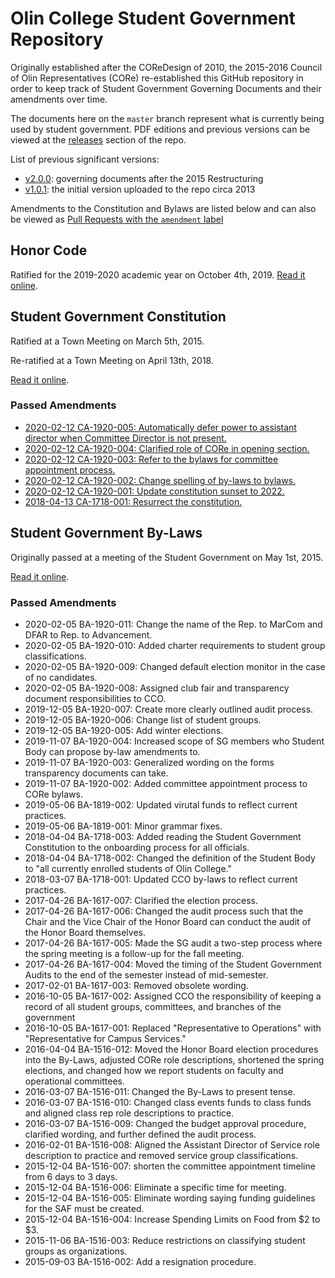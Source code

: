 # Olin College Student Government Repository

Originally established after the COReDesign of 2010, the 2015-2016 Council of
Olin Representatives (CORe) re-established this GitHub repository in order to
keep track of Student Government Governing Documents and their amendments over
time.

The documents here on the `master` branch represent what is currently being used
by student government. PDF editions and previous versions can be viewed at
the [releases](https://github.com/olin/studentgovernment/releases) section of
the repo.

List of previous significant versions:
- [v2.0.0](https://github.com/olin/studentgovernment/releases/tag/v2.0.0):
  governing documents after the 2015 Restructuring
- [v1.0.1](https://github.com/olin/studentgovernment/releases/tag/v1.0.1): the
  initial version uploaded to the repo circa 2013

Amendments to the Constitution and Bylaws are listed below and can also be
viewed as [Pull Requests with the `amendment` label](https://github.com/olin/studentgovernment/pulls?utf8=%E2%9C%93&q=is%3Apr+label%3Aamendment+)

## Honor Code
Ratified for the 2019-2020 academic year on October 4th, 2019.
[Read it online](https://github.com/olin/studentgovernment/blob/master/honorcode.md).

## Student Government Constitution

Ratified at a Town Meeting on March 5th, 2015.

Re-ratified at a Town Meeting on April 13th, 2018.

[Read it online](https://github.com/olin/studentgovernment/blob/master/constitution.md).

### Passed Amendments

- [2020-02-12 CA-1920-005: Automatically defer power to assistant director when Committee Director is not present.](https://github.com/olin/studentgovernment/pull/75)
- [2020-02-12 CA-1920-004: Clarified role of CORe in opening section.](https://github.com/olin/studentgovernment/pull/74)
- [2020-02-12 CA-1920-003: Refer to the bylaws for committee appointment process.](https://github.com/olin/studentgovernment/pull/83)
- [2020-02-12 CA-1920-002: Change spelling of by-laws to bylaws.](https://github.com/olin/studentgovernment/pull/78)
- [2020-02-12 CA-1920-001: Update constitution sunset to 2022.](https://github.com/olin/studentgovernment/pull/64)
- [2018-04-13 CA-1718-001: Resurrect the constitution.](https://github.com/olin/studentgovernment/pull/37)

## Student Government By-Laws

Originally passed at a meeting of the Student Government on May 1st, 2015.

[Read it online](https://github.com/olin/studentgovernment/blob/master/bylaws.md).

### Passed Amendments

- 2020-02-05 BA-1920-011: Change the name of the Rep. to MarCom and DFAR to
  Rep. to Advancement.
- 2020-02-05 BA-1920-010: Added charter requirements to student group
  classifications.
- 2020-02-05 BA-1920-009: Changed default election monitor in the case of no
  candidates.
- 2020-02-05 BA-1920-008: Assigned club fair and transparency document
  responsibilities to CCO.
- 2019-12-05 BA-1920-007: Create more clearly outlined audit process.
- 2019-12-05 BA-1920-006: Change list of student groups.
- 2019-12-05 BA-1920-005: Add winter elections.
- 2019-11-07 BA-1920-004: Increased scope of SG members who Student Body can
  propose by-law amendments to.
- 2019-11-07 BA-1920-003: Generalized wording on the forms transparency
  documents can take.
- 2019-11-07 BA-1920-002: Added committee appointment process to CORe bylaws.
- 2019-05-06 BA-1819-002: Updated virutal funds to reflect current practices.
- 2019-05-06 BA-1819-001: Minor grammar fixes.
- 2018-04-04 BA-1718-003: Added reading the Student Government Constitution to
  the onboarding process for all officials.
- 2018-04-04 BA-1718-002: Changed the definition of the Student Body to "all
  currently enrolled students of Olin College."
- 2018-03-07 BA-1718-001: Updated CCO by-laws to reflect current practices.
- 2017-04-26 BA-1617-007: Clarified the election process.
- 2017-04-26 BA-1617-006: Changed the audit process such that the Chair and the
  Vice Chair of the Honor Board can conduct the audit of the Honor Board
  themselves.
- 2017-04-26 BA-1617-005: Made the SG audit a two-step process where the spring
  meeting is a follow-up for the fall meeting.
- 2017-04-26 BA-1617-004: Moved the timing of the Student Government Audits to
  the end of the semester instead of mid-semester.
- 2017-02-01 BA-1617-003: Removed obsolete wording.
- 2016-10-05 BA-1617-002: Assigned CCO the responsibility of keeping a record of
  all student groups, committees, and branches of the government
- 2016-10-05 BA-1617-001: Replaced "Representative to Operations" with
  "Representative for Campus Services."
- 2016-04-04 BA-1516-012: Moved the Honor Board election procedures into the
  By-Laws, adjusted CORe role descriptions, shortened the spring elections, and
  changed how we report students on faculty and operational committees.
- 2016-03-07 BA-1516-011: Changed the By-Laws to present tense.
- 2016-03-07 BA-1516-010: Changed class events funds to class funds and aligned
  class rep role descriptions to practice.
- 2016-03-07 BA-1516-009: Changed the budget approval procedure, clarified
  wording, and further defined the audit process.
- 2016-02-01 BA-1516-008: Aligned the Assistant Director of Service role
  description to practice and removed service group classifications.
- 2015-12-04 BA-1516-007: shorten the committee appointment timeline from 6 days
  to 3 days.
- 2015-12-04 BA-1516-006: Eliminate a specific time for meeting.
- 2015-12-04 BA-1516-005: Eliminate wording saying funding guidelines for the
  SAF must be created.
- 2015-12-04 BA-1516-004: Increase Spending Limits on Food from $2 to $3.
- 2015-11-06 BA-1516-003: Reduce restrictions on classifying student groups as
  organizations.
- 2015-09-03 BA-1516-002: Add a resignation procedure.
